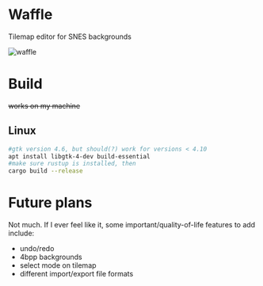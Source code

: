 # Waffle

Tilemap editor for SNES backgrounds

![waffle](https://github.com/user-attachments/assets/65aed4da-0b0c-478d-9f89-3c7582f87771)

# Build

~~works on my machine~~ 

## Linux

```sh
#gtk version 4.6, but should(?) work for versions < 4.10
apt install libgtk-4-dev build-essential
#make sure rustup is installed, then
cargo build --release
```

# Future plans

Not much. If I ever feel like it, some important/quality-of-life features to add include:

- undo/redo
- 4bpp backgrounds
- select mode on tilemap
- different import/export file formats

